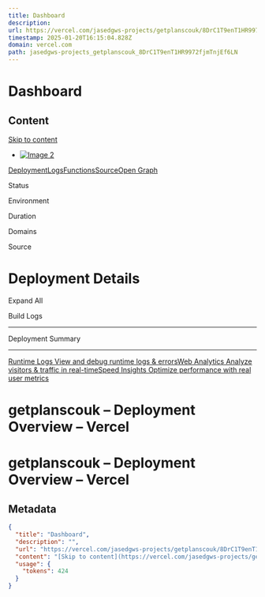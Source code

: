 ```yaml
---
title: Dashboard
description: 
url: https://vercel.com/jasedgws-projects/getplanscouk/8DrC1T9enT1HR9972fjmTnjEf6LN
timestamp: 2025-01-20T16:15:04.828Z
domain: vercel.com
path: jasedgws-projects_getplanscouk_8DrC1T9enT1HR9972fjmTnjEf6LN
---
```


# Dashboard



## Content

[Skip to content](https://vercel.com/jasedgws-projects/getplanscouk/8DrC1T9enT1HR9972fjmTnjEf6LN#geist-skip-nav)

[](https://vercel.com/home)

*   [![Image 2](https://vercel.com/api/www/avatar?&s=44)](https://vercel.com/dashboard)
    

[Deployment](https://vercel.com/jasedgws-projects/getplanscouk/8DrC1T9enT1HR9972fjmTnjEf6LN)[Logs](https://vercel.com/jasedgws-projects/getplanscouk/8DrC1T9enT1HR9972fjmTnjEf6LN/logs)[Functions](https://vercel.com/jasedgws-projects/getplanscouk/8DrC1T9enT1HR9972fjmTnjEf6LN/functions)[Source](https://vercel.com/jasedgws-projects/getplanscouk/8DrC1T9enT1HR9972fjmTnjEf6LN/source)[Open Graph](https://vercel.com/jasedgws-projects/getplanscouk/8DrC1T9enT1HR9972fjmTnjEf6LN/og)

Status

Environment

Duration

Domains

Source

Deployment Details
==================

Expand All

Build Logs


--------------

Deployment Summary


----------------------

[Runtime Logs View and debug runtime logs & errors](https://vercel.com/jasedgws-projects/getplanscouk/logs)[Web Analytics Analyze visitors & traffic in real-time](https://vercel.com/jasedgws-projects/getplanscouk/analytics)[Speed Insights Optimize performance with real user metrics](https://vercel.com/jasedgws-projects/getplanscouk/speed-insights)

getplanscouk – Deployment Overview – Vercel
===============
getplanscouk – Deployment Overview – Vercel
===============

## Metadata

```json
{
  "title": "Dashboard",
  "description": "",
  "url": "https://vercel.com/jasedgws-projects/getplanscouk/8DrC1T9enT1HR9972fjmTnjEf6LN",
  "content": "[Skip to content](https://vercel.com/jasedgws-projects/getplanscouk/8DrC1T9enT1HR9972fjmTnjEf6LN#geist-skip-nav)\n\n[](https://vercel.com/home)\n\n*   [![Image 2](https://vercel.com/api/www/avatar?&s=44)](https://vercel.com/dashboard)\n    \n\n[Deployment](https://vercel.com/jasedgws-projects/getplanscouk/8DrC1T9enT1HR9972fjmTnjEf6LN)[Logs](https://vercel.com/jasedgws-projects/getplanscouk/8DrC1T9enT1HR9972fjmTnjEf6LN/logs)[Functions](https://vercel.com/jasedgws-projects/getplanscouk/8DrC1T9enT1HR9972fjmTnjEf6LN/functions)[Source](https://vercel.com/jasedgws-projects/getplanscouk/8DrC1T9enT1HR9972fjmTnjEf6LN/source)[Open Graph](https://vercel.com/jasedgws-projects/getplanscouk/8DrC1T9enT1HR9972fjmTnjEf6LN/og)\n\nStatus\n\nEnvironment\n\nDuration\n\nDomains\n\nSource\n\nDeployment Details\n==================\n\nExpand All\n\nBuild Logs\n\n\n--------------\n\nDeployment Summary\n\n\n----------------------\n\n[Runtime Logs View and debug runtime logs & errors](https://vercel.com/jasedgws-projects/getplanscouk/logs)[Web Analytics Analyze visitors & traffic in real-time](https://vercel.com/jasedgws-projects/getplanscouk/analytics)[Speed Insights Optimize performance with real user metrics](https://vercel.com/jasedgws-projects/getplanscouk/speed-insights)\n\ngetplanscouk – Deployment Overview – Vercel\n===============\ngetplanscouk – Deployment Overview – Vercel\n===============",
  "usage": {
    "tokens": 424
  }
}
```
